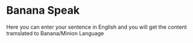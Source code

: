 # Banana Speak
Here you can enter your sentence in English and you will get the content tramslated to Banana/Minion Language
